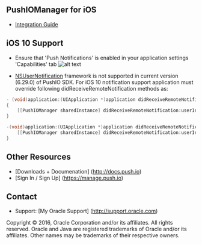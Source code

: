 ## PushIOManager for iOS

* [Integration Guide](http://docs.push.io)

## iOS 10 Support
* Ensure that 'Push Notifications' is enabled in your application settings 'Capabilities' tab ![alt text](http://i.stack.imgur.com/33Klz.png "Application Capabilities")


* [NSUserNotification](https://developer.apple.com/library/mac/documentation/Foundation/Reference/NSUserNotification_Class/) framework is not supported in current version (6.29.0) of PushIO SDK. For iOS 10 notification support application must override following didReceiveRemoteNotification methods as:

```objective-c
- (void)application:(UIApplication *)application didReceiveRemoteNotification:(NSDictionary *)userInfo fetchCompletionHandler:(void (^)(UIBackgroundFetchResult))completionHandler
{
    [[PushIOManager sharedInstance] didReceiveRemoteNotification:userInfo fetchCompletionResult:UIBackgroundFetchResultNewData fetchCompletionHandler:completionHandler];
}

-(void)application:(UIApplication *)application didReceiveRemoteNotification:(NSDictionary *)userInfo{
    [[PushIOManager sharedInstance] didReceiveRemoteNotification:userInfo];
}
```
## Other Resources
* [Downloads + Documenation] (http://docs.push.io)
* [Sign In / Sign Up] (https://manage.push.io)

## Contact
* Support: [My Oracle Support] (http://support.oracle.com)

Copyright © 2016, Oracle Corporation and/or its affiliates. All rights reserved. Oracle and Java are registered trademarks of Oracle and/or its affiliates. Other names may be trademarks of their respective owners.
